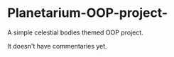 # Planetarium-OOP-project-
A simple celestial bodies themed OOP project.
 
 It doesn't have commentaries yet.
